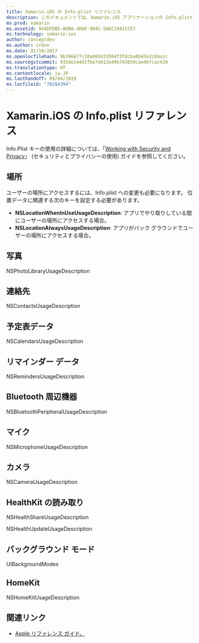 ```yaml
---
title: Xamarin.iOS の Info.plist リファレンス
description: このドキュメントでは、Xamarin.iOS アプリケーションの Info.plist ファイルで設定できるさまざまなキーと値のペアについて説明します。 これらのキーは、アプリで場所、写真、マイク、カメラへのアクセスなど、特定のタスクを実行する場合に必要です。
ms.prod: xamarin
ms.assetid: 944DFDB5-ADBA-4D6E-984C-5AEC19A1CC57
ms.technology: xamarin-ios
author: conceptdev
ms.author: crdun
ms.date: 01/18/2017
ms.openlocfilehash: 9b766677c10a06b933504f3fdcba0b43e2c84a1c
ms.sourcegitcommit: 933de144d1fbe7d412e49b743839cae4bfcac439
ms.translationtype: HT
ms.contentlocale: ja-JP
ms.lasthandoff: 09/04/2019
ms.locfileid: "70284394"
---
```

# <a name="infoplist-reference-for-xamarinios"></a>Xamarin.iOS の Info.plist リファレンス

Info.Plist キーの使用の詳細については、「[Working with Security and Privacy](~/ios/app-fundamentals/security-privacy.md)」 (セキュリティとプライバシーの使用) ガイドを参照してください。 

## <a name="location"></a>場所 

ユーザーの場所にアクセスするには、Info.plist への変更も必要になります。 位置データに関連する次のキーを設定する必要があります。 

- **NSLocationWhenInUseUsageDescription**: アプリでやり取りしている間にユーザーの場所にアクセスする場合。 
- **NSLocationAlwaysUsageDescription**: アプリがバック グラウンドでユーザーの場所にアクセスする場合。

## <a name="photos"></a>写真 

NSPhotoLibraryUsageDescription  

## <a name="contacts"></a>連絡先 

NSContactsUsageDescription 

## <a name="calendar-data"></a>予定表データ 
    
NSCalendarsUsageDescription 

## <a name="reminder-data"></a>リマインダー データ 
    
NSRemindersUsageDescription 

## <a name="bluetooth-peripherals"></a>Bluetooth 周辺機器 
    
NSBluetoothPeripheralUsageDescription 

## <a name="microphone"></a>マイク 

NSMicrophoneUsageDescription 

## <a name="camera"></a>カメラ 
    
NSCameraUsageDescription 

## <a name="reading-healthkit"></a>HealthKit の読み取り  

NSHealthShareUsageDescription 

NSHealthUpdateUsageDescription 

## <a name="background-modes"></a>バックグラウンド モード 
    
UIBackgroundModes 

## <a name="homekit"></a>HomeKit 

NSHomeKitUsageDescription 


## <a name="related-links"></a>関連リンク

- [Apple リファレンス ガイド。](https://developer.apple.com/library/content/documentation/General/Reference/InfoPlistKeyReference/Articles/iPhoneOSKeys.html#//apple_ref/doc/uid/TP40009252-SW10)
